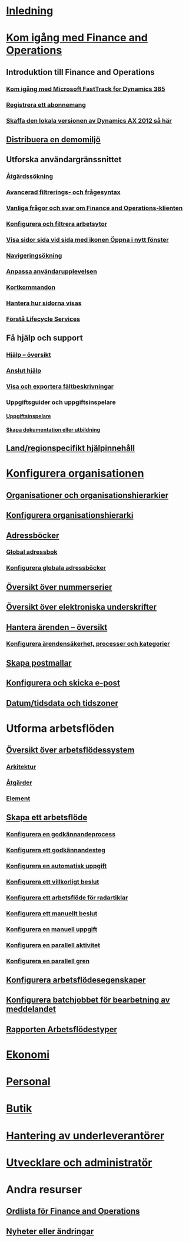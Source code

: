 # [Inledning](index.md)

# [Kom igång med Finance and Operations](get-started/onboarding-home.md)
## Introduktion till Finance and Operations
### [Kom igång med Microsoft FastTrack for Dynamics 365](get-started/fasttrack-dynamics-365-overview.md)
### [Registrera ett abonnemang](/dynamics365/unified-operations/dev-itpro/dev-tools/sign-up-preview-subscription?toc=/dynamics365/unified-operations/fin-and-ops/toc.json)
### [Skaffa den lokala versionen av Dynamics AX 2012 så här](/dynamics365/unified-operations/dev-itpro/deployment/csp-download-customersource?toc=/dynamics365/unified-operations/fin-and-ops/toc.json)
## [Distribuera en demomiljö](/dynamics365/unified-operations/dev-itpro/deployment/deploy-demo-environment?toc=/dynamics365/unified-operations/fin-and-ops/toc.json)

## Utforska användargränssnittet
### [Åtgärdssökning](get-started/action-search.md)
### [Avancerad filtrerings- och frågesyntax](get-started/advanced-filtering-query-options.md)
### [Vanliga frågor och svar om Finance and Operations-klienten](get-started/client-faq.md)
### [Konfigurera och filtrera arbetsytor](get-started/configure-filter-workspaces.md)
### [Visa sidor sida vid sida med ikonen Öppna i nytt fönster](get-started/display-pages-side-by-side.md)
### [Navigeringsökning](get-started/navigation-search.md)
### [Anpassa användarupplevelsen](get-started/personalize-user-experience.md)
### [Kortkommandon](get-started/shortcut-keys.md)
### [Hantera hur sidorna visas](get-started/window-management.md)
### [Förstå Lifecycle Services](/dynamics365/unified-operations/dev-itpro/lifecycle-services/lcs-works-lcs?toc=/dynamics365/unified-operations/fin-and-ops/toc.json)

## Få hjälp och support
### [Hjälp – översikt](/dynamics365/unified-operations/dev-itpro/get-started/help-overview?toc=/dynamics365/unified-operations/fin-and-ops/toc.json)
### [Anslut hjälp](/dynamics365/unified-operations/dev-itpro/get-started/help-connect?toc=/dynamics365/unified-operations/fin-and-ops/toc.json)
### [Visa och exportera fältbeskrivningar](get-started/view-export-field-descriptions.md)

### Uppgiftsguider och uppgiftsinspelare
#### [Uppgiftsinspelare](/dynamics365/unified-operations/dev-itpro/user-interface/task-recorder?toc=/dynamics365/unified-operations/fin-and-ops/toc.json)
#### [Skapa dokumentation eller utbildning](/dynamics365/unified-operations/dev-itpro/user-interface/task-recorder?toc=/dynamics365/unified-operations/fin-and-ops/toc.json)

## [Land/regionspecifikt hjälpinnehåll](/dynamics365/unified-operations/dev-itpro/lcs-solutions/country-region?toc=/dynamics365/unified-operations/fin-and-ops/toc.json)

# [Konfigurera organisationen](organization-administration/organization-administration-home-page.md)
## [Organisationer och organisationshierarkier](organization-administration/organizations-organizational-hierarchies.md)
## [Konfigurera organisationshierarki](organization-administration/plan-organizational-hierarchy.md)
## [Adressböcker](organization-administration/qa-address-books.md)
### [Global adressbok](organization-administration/overview-global-address-book.md)
### [Konfigurera globala adressböcker](organization-administration/plan-configuration-global-address-book-additional-address-books.md)
## [Översikt över nummerserier](organization-administration/number-sequence-overview.md)
## [Översikt över elektroniska underskrifter](organization-administration/electronic-signature-overview.md)
## [Hantera ärenden – översikt](organization-administration/cases.md)
### [Konfigurera ärendensäkerhet, processer och kategorier](organization-administration/plan-case-management.md)
## [Skapa postmallar](organization-administration/record-templates.md)
## [Konfigurera och skicka e-post](organization-administration/configure-email.md)
## [Datum/tidsdata och tidszoner](organization-administration/date-time-zones.md)

# Utforma arbetsflöden
## [Översikt över arbetsflödessystem](organization-administration/overview-workflow-system.md)
### [Arkitektur](organization-administration/workflow-system-architecture.md)
### [Åtgärder](organization-administration/workflow-actions.md)
### [Element](organization-administration/workflow-elements.md)
## [Skapa ett arbetsflöde](organization-administration/create-workflow.md)
### [Konfigurera en godkännandeprocess](organization-administration/configure-approval-process-workflow.md)
### [Konfigurera ett godkännandesteg](organization-administration/configure-approval-step-workflow.md)
### [Konfigurera en automatisk uppgift](organization-administration/configure-automated-task-workflow.md)
### [Konfigurera ett villkorligt beslut](organization-administration/configure-conditional-decision-workflow.md)
### [Konfigurera ett arbetsflöde för radartiklar](organization-administration/configure-line-item-workflow.md)
### [Konfigurera ett manuellt beslut](organization-administration/configure-manual-decision-workflow.md)
### [Konfigurera en manuell uppgift](organization-administration/configure-manual-task-workflow.md)
### [Konfigurera en parallell aktivitet](organization-administration/configure-parallel-activity-workflow.md)
### [Konfigurera en parallell gren](organization-administration/configure-parallel-branch-workflow.md)
## [Konfigurera arbetsflödesegenskaper](organization-administration/configure-workflow-properties.md)
## [Konfigurera batchjobbet för bearbetning av meddelandet](organization-administration/workflow-batch-job-critical.md)
## [Rapporten Arbetsflödestyper](organization-administration/workflow-types-report.md)

# [Ekonomi](/dynamics365/unified-operations/financials/index)

# [Personal](/dynamics365/unified-operations/talent/index)

# [Butik](/dynamics365/unified-operations/retail/index)

# [Hantering av underleverantörer](/dynamics365/unified-operations/supply-chain/index)

# [Utvecklare och administratör](/dynamics365/unified-operations/dev-itpro/index)

# Andra resurser
## [Ordlista för Finance and Operations](get-started/glossary.md)
## [Nyheter eller ändringar](/dynamics365/unified-operations/dev-itpro/get-started/whats-new-changed?toc=/dynamics365/unified-operations/fin-and-ops/toc.json)

